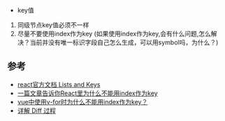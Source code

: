 

- key值
1. 同级节点key值必须不一样
2. 尽量不要使用index作为key (如果使用index作为key,会有什么问题,怎么解决？当前并没有唯一标识字段自己怎么生成，可以用symbol吗，为什么？)

参考
---
- [react官方文档 Lists and Keys](https://reactjs.org/docs/lists-and-keys.html)
- [一篇文章告诉你React里为什么不能用index作为key](https://juejin.im/post/6844903527836286989)
- [vue中使用v-for时为什么不能用index作为key？](https://segmentfault.com/a/1190000019961419)
- [详解 Diff 过程](https://github.com/crazylxr/deep-in-react/blob/master/analysis/%E8%AF%A6%E8%A7%A3%20Diff%20%E8%BF%87%E7%A8%8B.md)